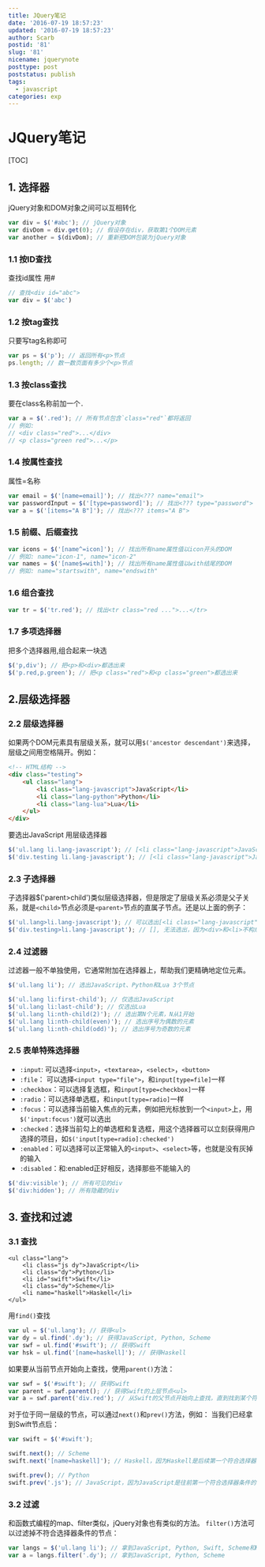 ```yaml
---
title: JQuery笔记
date: '2016-07-19 18:57:23'
updated: '2016-07-19 18:57:23'
author: Scarb
postid: '81'
slug: '81'
nicename: jquerynote
posttype: post
poststatus: publish
tags:
  - javascript
categories: exp
---
```


# JQuery笔记

[TOC]

## 1. 选择器

jQuery对象和DOM对象之间可以互相转化
```javascript
var div = $('#abc'); // jQuery对象
var divDom = div.get(0); // 假设存在div，获取第1个DOM元素
var another = $(divDom); // 重新把DOM包装为jQuery对象
```

### 1.1 按ID查找

查找id属性 用#
```javascript
// 查找<div id="abc">
var div = $('abc')
```

### 1.2 按tag查找

只要写tag名称即可
```javascript
var ps = $('p'); // 返回所有<p>节点
ps.length; // 数一数页面有多少个<p>节点
```

### 1.3 按class查找

要在class名称前加一个`.`
```javascript
var a = $('.red'); // 所有节点包含`class="red"`都将返回
// 例如:
// <div class="red">...</div>
// <p class="green red">...</p>
```

### 1.4 按属性查找

属性=名称
```javascript
var email = $('[name=email]'); // 找出<??? name="email">
var passwordInput = $('[type=password]'); // 找出<??? type="password">
var a = $('[items="A B"]'); // 找出<??? items="A B">
```

### 1.5 前缀、后缀查找

```javascript
var icons = $('[name^=icon]'); // 找出所有name属性值以icon开头的DOM
// 例如: name="icon-1", name="icon-2"
var names = $('[name$=with]'); // 找出所有name属性值以with结尾的DOM
// 例如: name="startswith", name="endswith"
```

### 1.6 组合查找

```javascript
var tr = $('tr.red'); // 找出<tr class="red ...">...</tr>
```

### 1.7 多项选择器

把多个选择器用,组合起来一块选
```javascript
$('p,div'); // 把<p>和<div>都选出来
$('p.red,p.green'); // 把<p class="red">和<p class="green">都选出来
```

## 2.层级选择器

### 2.2 层级选择器

如果两个DOM元素具有层级关系，就可以用`$('ancestor descendant')`来选择，层级之间用空格隔开。例如：
```html
<!-- HTML结构 -->
<div class="testing">
    <ul class="lang">
        <li class="lang-javascript">JavaScript</li>
        <li class="lang-python">Python</li>
        <li class="lang-lua">Lua</li>
    </ul>
</div>
```
要选出JavaScript
用层级选择器
```javascript
$('ul.lang li.lang-javascript'); // [<li class="lang-javascript">JavaScript</li>]
$('div.testing li.lang-javascript'); // [<li class="lang-javascript">JavaScript</li>]
```

### 2.3 子选择器

子选择器$('parent>child')类似层级选择器，但是限定了层级关系必须是父子关系，就是`<child>`节点必须是`<parent>`节点的直属子节点。还是以上面的例子：
```javascript
$('ul.lang>li.lang-javascript'); // 可以选出[<li class="lang-javascript">JavaScript</li>]
$('div.testing>li.lang-javascript'); // [], 无法选出，因为<div>和<li>不构成父子关系
```

### 2.4 过滤器

过滤器一般不单独使用，它通常附加在选择器上，帮助我们更精确地定位元素。
```javascript
$('ul.lang li'); // 选出JavaScript、Python和Lua 3个节点

$('ul.lang li:first-child'); // 仅选出JavaScript
$('ul.lang li:last-child'); // 仅选出Lua
$('ul.lang li:nth-child(2)'); // 选出第N个元素，N从1开始
$('ul.lang li:nth-child(even)'); // 选出序号为偶数的元素
$('ul.lang li:nth-child(odd)'); // 选出序号为奇数的元素
```

### 2.5 表单特殊选择器

- `:input`: 可以选择`<input>`，`<textarea>`，`<select>`，`<button>`
- `:file`： 可以选择`<input type="file">`，和`input[type=file]`一样
- `:checkbox`：可以选择复选框，和`input[type=checkbox]`一样
- `:radio`：可以选择单选框，和`input[type=radio]`一样
- `:focus`：可以选择当前输入焦点的元素，例如把光标放到一个`<input>`上，用`$('input:focus')`就可以选出
- `:checked`：选择当前勾上的单选框和复选框，用这个选择器可以立刻获得用户选择的项目，如`$('input[type=radio]:checked')`
- `:enabled`：可以选择可以正常输入的`<input>`、`<select>`等，也就是没有灰掉的输入
- `:disabled`：和:enabled正好相反，选择那些不能输入的
```javascript
$('div:visible'); // 所有可见的div
$('div:hidden'); // 所有隐藏的div
```

## 3. 查找和过滤

### 3.1 查找

```html<!-- HTML结构 -->
<ul class="lang">
    <li class="js dy">JavaScript</li>
    <li class="dy">Python</li>
    <li id="swift">Swift</li>
    <li class="dy">Scheme</li>
    <li name="haskell">Haskell</li>
</ul>
```
用`find()`查找
```javascript
var ul = $('ul.lang'); // 获得<ul>
var dy = ul.find('.dy'); // 获得JavaScript, Python, Scheme
var swf = ul.find('#swift'); // 获得Swift
var hsk = ul.find('[name=haskell]'); // 获得Haskell
```
如果要从当前节点开始向上查找，使用`parent()`方法：
```javascript
var swf = $('#swift'); // 获得Swift
var parent = swf.parent(); // 获得Swift的上层节点<ul>
var a = swf.parent('div.red'); // 从Swift的父节点开始向上查找，直到找到某个符合条件的节点并返回
```

对于位于同一层级的节点，可以通过`next()`和`prev()`方法，例如：
当我们已经拿到Swift节点后：
```javascript
var swift = $('#swift');

swift.next(); // Scheme
swift.next('[name=haskell]'); // Haskell，因为Haskell是后续第一个符合选择器条件的节点

swift.prev(); // Python
swift.prev('.js'); // JavaScript，因为JavaScript是往前第一个符合选择器条件的节点
```

### 3.2 过滤

和函数式编程的map、filter类似，jQuery对象也有类似的方法。
`filter()`方法可以过滤掉不符合选择器条件的节点：
```javascript
var langs = $('ul.lang li'); // 拿到JavaScript, Python, Swift, Scheme和Haskell
var a = langs.filter('.dy'); // 拿到JavaScript, Python, Scheme
```

